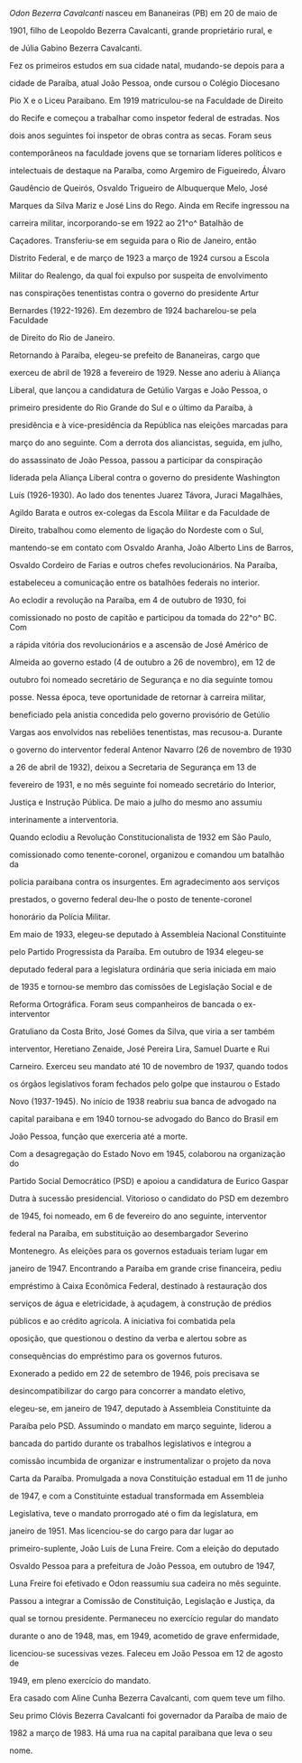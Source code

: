 

*Odon Bezerra Cavalcanti* nasceu em Bananeiras (PB) em 20 de maio de

1901, filho de Leopoldo Bezerra Cavalcanti, grande proprietário rural, e

de Júlia Gabino Bezerra Cavalcanti.



Fez os primeiros estudos em sua cidade natal, mudando-se depois para a

cidade de Paraíba, atual João Pessoa, onde cursou o Colégio Diocesano

Pio X e o Liceu Paraibano. Em 1919 matriculou-se na Faculdade de Direito

do Recife e começou a trabalhar como inspetor federal de estradas. Nos

dois anos seguintes foi inspetor de obras contra as secas. Foram seus

contemporâneos na faculdade jovens que se tornariam líderes políticos e

intelectuais de destaque na Paraíba, como Argemiro de Figueiredo, Álvaro

Gaudêncio de Queirós, Osvaldo Trigueiro de Albuquerque Melo, José

Marques da Silva Mariz e José Lins do Rego. Ainda em Recife ingressou na

carreira militar, incorporando-se em 1922 ao 21^o^ Batalhão de

Caçadores. Transferiu-se em seguida para o Rio de Janeiro, então

Distrito Federal, e de março de 1923 a março de 1924 cursou a Escola

Militar do Realengo, da qual foi expulso por suspeita de envolvimento

nas conspirações tenentistas contra o governo do presidente Artur

Bernardes (1922-1926). Em dezembro de 1924 bacharelou-se pela Faculdade

de Direito do Rio de Janeiro.



Retornando à Paraíba, elegeu-se prefeito de Bananeiras, cargo que

exerceu de abril de 1928 a fevereiro de 1929. Nesse ano aderiu à Aliança

Liberal, que lançou a candidatura de Getúlio Vargas e João Pessoa, o

primeiro presidente do Rio Grande do Sul e o último da Paraíba, à

presidência e à vice-presidência da República nas eleições marcadas para

março do ano seguinte. Com a derrota dos aliancistas, seguida, em julho,

do assassinato de João Pessoa, passou a participar da conspiração

liderada pela Aliança Liberal contra o governo do presidente Washington

Luís (1926-1930). Ao lado dos tenentes Juarez Távora, Juraci Magalhães,

Agildo Barata e outros ex-colegas da Escola Militar e da Faculdade de

Direito, trabalhou como elemento de ligação do Nordeste com o Sul,

mantendo-se em contato com Osvaldo Aranha, João Alberto Lins de Barros,

Osvaldo Cordeiro de Farias e outros chefes revolucionários. Na Paraíba,

estabeleceu a comunicação entre os batalhões federais no interior.



Ao eclodir a revolução na Paraíba, em 4 de outubro de 1930, foi

comissionado no posto de capitão e participou da tomada do 22^o^ BC. Com

a rápida vitória dos revolucionários e a ascensão de José Américo de

Almeida ao governo estado (4 de outubro a 26 de novembro), em 12 de

outubro foi nomeado secretário de Segurança e no dia seguinte tomou

posse. Nessa época, teve oportunidade de retornar à carreira militar,

beneficiado pela anistia concedida pelo governo provisório de Getúlio

Vargas aos envolvidos nas rebeliões tenentistas, mas recusou-a. Durante

o governo do interventor federal Antenor Navarro (26 de novembro de 1930

a 26 de abril de 1932), deixou a Secretaria de Segurança em 13 de

fevereiro de 1931, e no mês seguinte foi nomeado secretário do Interior,

Justiça e Instrução Pública. De maio a julho do mesmo ano assumiu

interinamente a interventoria.



Quando eclodiu a Revolução Constitucionalista de 1932 em São Paulo,

comissionado como tenente-coronel, organizou e comandou um batalhão da

polícia paraibana contra os insurgentes. Em agradecimento aos serviços

prestados, o governo federal deu-lhe o posto de tenente-coronel

honorário da Polícia Militar.



Em maio de 1933, elegeu-se deputado à Assembleia Nacional Constituinte

pelo Partido Progressista da Paraíba. Em outubro de 1934 elegeu-se

deputado federal para a legislatura ordinária que seria iniciada em maio

de 1935 e tornou-se membro das comissões de Legislação Social e de

Reforma Ortográfica. Foram seus companheiros de bancada o ex-interventor

Gratuliano da Costa Brito, José Gomes da Silva, que viria a ser também

interventor, Heretiano Zenaide, José Pereira Lira, Samuel Duarte e Rui

Carneiro. Exerceu seu mandato até 10 de novembro de 1937, quando todos

os órgãos legislativos foram fechados pelo golpe que instaurou o Estado

Novo (1937-1945). No início de 1938 reabriu sua banca de advogado na

capital paraibana e em 1940 tornou-se advogado do Banco do Brasil em

João Pessoa, função que exerceria até a morte.



Com a desagregação do Estado Novo em 1945, colaborou na organização do

Partido Social Democrático (PSD) e apoiou a candidatura de Eurico Gaspar

Dutra à sucessão presidencial. Vitorioso o candidato do PSD em dezembro

de 1945, foi nomeado, em 6 de fevereiro do ano seguinte, interventor

federal na Paraíba, em substituição ao desembargador Severino

Montenegro. As eleições para os governos estaduais teriam lugar em

janeiro de 1947. Encontrando a Paraíba em grande crise financeira, pediu

empréstimo à Caixa Econômica Federal, destinado à restauração dos

serviços de água e eletricidade, à açudagem, à construção de prédios

públicos e ao crédito agrícola. A iniciativa foi combatida pela

oposição, que questionou o destino da verba e alertou sobre as

consequências do empréstimo para os governos futuros.



Exonerado a pedido em 22 de setembro de 1946, pois precisava se

desincompatibilizar do cargo para concorrer a mandato eletivo,

elegeu-se, em janeiro de 1947, deputado à Assembleia Constituinte da

Paraíba pelo PSD. Assumindo o mandato em março seguinte, liderou a

bancada do partido durante os trabalhos legislativos e integrou a

comissão incumbida de organizar e instrumentalizar o projeto da nova

Carta da Paraíba. Promulgada a nova Constituição estadual em 11 de junho

de 1947, e com a Constituinte estadual transformada em Assembleia

Legislativa, teve o mandato prorrogado até o fim da legislatura, em

janeiro de 1951. Mas licenciou-se do cargo para dar lugar ao

primeiro-suplente, João Luís de Luna Freire. Com a eleição do deputado

Osvaldo Pessoa para a prefeitura de João Pessoa, em outubro de 1947,

Luna Freire foi efetivado e Odon reassumiu sua cadeira no mês seguinte.

Passou a integrar a Comissão de Constituição, Legislação e Justiça, da

qual se tornou presidente. Permaneceu no exercício regular do mandato

durante o ano de 1948, mas, em 1949, acometido de grave enfermidade,

licenciou-se sucessivas vezes. Faleceu em João Pessoa em 12 de agosto de

1949, em pleno exercício do mandato.



Era casado com Aline Cunha Bezerra Cavalcanti, com quem teve um filho.

Seu primo Clóvis Bezerra Cavalcanti foi governador da Paraíba de maio de

1982 a março de 1983. Há uma rua na capital paraibana que leva o seu

nome.



